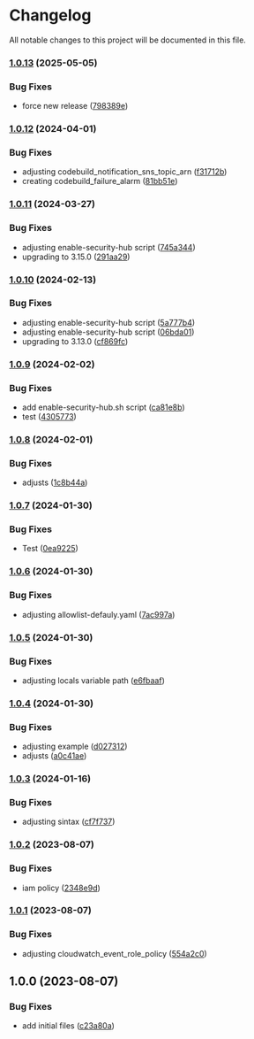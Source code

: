 # Changelog

All notable changes to this project will be documented in this file.

### [1.0.13](https://github.com/ganexcloud/terraform-aws-prowler/compare/v1.0.12...v1.0.13) (2025-05-05)


### Bug Fixes

* force new release ([798389e](https://github.com/ganexcloud/terraform-aws-prowler/commit/798389e0d774ae871bc1073906a619f0caff495c))

### [1.0.12](https://github.com/ganexcloud/terraform-aws-prowler/compare/v1.0.11...v1.0.12) (2024-04-01)


### Bug Fixes

* adjusting codebuild_notification_sns_topic_arn ([f31712b](https://github.com/ganexcloud/terraform-aws-prowler/commit/f31712be1da328cf8448f85e4617988a775de70c))
* creating codebuild_failure_alarm ([81bb51e](https://github.com/ganexcloud/terraform-aws-prowler/commit/81bb51eb64457bba877a9c2d6cf1e862a6997895))

### [1.0.11](https://github.com/ganexcloud/terraform-aws-prowler/compare/v1.0.10...v1.0.11) (2024-03-27)


### Bug Fixes

* adjusting enable-security-hub script ([745a344](https://github.com/ganexcloud/terraform-aws-prowler/commit/745a34479e47406e28ddb6e746479945082342e4))
* upgrading to 3.15.0 ([291aa29](https://github.com/ganexcloud/terraform-aws-prowler/commit/291aa290387575231706e3d3bd78c0c0a9f71070))

### [1.0.10](https://github.com/ganexcloud/terraform-aws-prowler/compare/v1.0.9...v1.0.10) (2024-02-13)


### Bug Fixes

* adjusting enable-security-hub script ([5a777b4](https://github.com/ganexcloud/terraform-aws-prowler/commit/5a777b4453bc1c60237de91d6aade98ea948ecd8))
* adjusting enable-security-hub script ([06bda01](https://github.com/ganexcloud/terraform-aws-prowler/commit/06bda0179aa98962cd083737725c2546a6600130))
* upgrading to 3.13.0 ([cf869fc](https://github.com/ganexcloud/terraform-aws-prowler/commit/cf869fc2adff5e87b4dbadcee98c52a5e39d7380))

### [1.0.9](https://github.com/ganexcloud/terraform-aws-prowler/compare/v1.0.8...v1.0.9) (2024-02-02)


### Bug Fixes

* add enable-security-hub.sh script ([ca81e8b](https://github.com/ganexcloud/terraform-aws-prowler/commit/ca81e8badea248fc81531a037e691df8a06acb99))
* test ([4305773](https://github.com/ganexcloud/terraform-aws-prowler/commit/4305773fc8a61e7f50fa414625a27e1b3d105c5f))

### [1.0.8](https://github.com/ganexcloud/terraform-aws-prowler/compare/v1.0.7...v1.0.8) (2024-02-01)


### Bug Fixes

* adjusts ([1c8b44a](https://github.com/ganexcloud/terraform-aws-prowler/commit/1c8b44abb586fadfb6f51c2e9946ed9c652d28e4))

### [1.0.7](https://github.com/ganexcloud/terraform-aws-prowler/compare/v1.0.6...v1.0.7) (2024-01-30)


### Bug Fixes

* Test ([0ea9225](https://github.com/ganexcloud/terraform-aws-prowler/commit/0ea9225ba5538e763dfa69e8b4416d01f614f8d4))

### [1.0.6](https://github.com/ganexcloud/terraform-aws-prowler/compare/v1.0.5...v1.0.6) (2024-01-30)


### Bug Fixes

* adjusting allowlist-defauly.yaml ([7ac997a](https://github.com/ganexcloud/terraform-aws-prowler/commit/7ac997a928975c53e14144195073a381a00b2e24))

### [1.0.5](https://github.com/ganexcloud/terraform-aws-prowler/compare/v1.0.4...v1.0.5) (2024-01-30)


### Bug Fixes

* adjusting locals variable path ([e6fbaaf](https://github.com/ganexcloud/terraform-aws-prowler/commit/e6fbaaf38db57dd6a3c29a14da7cca91a88c18cf))

### [1.0.4](https://github.com/ganexcloud/terraform-aws-prowler/compare/v1.0.3...v1.0.4) (2024-01-30)


### Bug Fixes

* adjusting example ([d027312](https://github.com/ganexcloud/terraform-aws-prowler/commit/d027312f3c375a21af69859f6362d537a18a192c))
* adjusts ([a0c41ae](https://github.com/ganexcloud/terraform-aws-prowler/commit/a0c41ae97b4b54bc8ad0d311d86283b6e241e314))

### [1.0.3](https://github.com/ganexcloud/terraform-aws-prowler/compare/v1.0.2...v1.0.3) (2024-01-16)


### Bug Fixes

* adjusting sintax ([cf7f737](https://github.com/ganexcloud/terraform-aws-prowler/commit/cf7f7372742863ae121078992099efa66a82d7e7))

### [1.0.2](https://github.com/ganexcloud/terraform-aws-prowler/compare/v1.0.1...v1.0.2) (2023-08-07)


### Bug Fixes

* iam policy ([2348e9d](https://github.com/ganexcloud/terraform-aws-prowler/commit/2348e9d61f962aa55fa6948a379611733f9c32be))

### [1.0.1](https://github.com/ganexcloud/terraform-aws-prowler/compare/v1.0.0...v1.0.1) (2023-08-07)


### Bug Fixes

* adjusting cloudwatch_event_role_policy ([554a2c0](https://github.com/ganexcloud/terraform-aws-prowler/commit/554a2c0f58051a4c1d0dfb871a79dc3f1ffced01))

## 1.0.0 (2023-08-07)


### Bug Fixes

* add initial files ([c23a80a](https://github.com/ganexcloud/terraform-aws-prowler/commit/c23a80ac5f7d73c7d4256c1ac16b9cb44c8e92f6))
